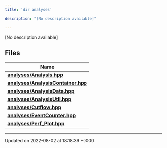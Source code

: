 ```yaml
---
title: 'dir analyses'

description: "[No description available]"

---
```







[No description available]

## Files

| Name           |
| -------------- |
| **[analyses/Analysis.hpp](/documentation/code/gambit_sphinx/files/analysis_8hpp/#file-analysis.hpp)**  |
| **[analyses/AnalysisContainer.hpp](/documentation/code/gambit_sphinx/files/analysiscontainer_8hpp/#file-analysiscontainer.hpp)**  |
| **[analyses/AnalysisData.hpp](/documentation/code/gambit_sphinx/files/analysisdata_8hpp/#file-analysisdata.hpp)**  |
| **[analyses/AnalysisUtil.hpp](/documentation/code/gambit_sphinx/files/analysisutil_8hpp/#file-analysisutil.hpp)**  |
| **[analyses/Cutflow.hpp](/documentation/code/gambit_sphinx/files/cutflow_8hpp/#file-cutflow.hpp)**  |
| **[analyses/EventCounter.hpp](/documentation/code/gambit_sphinx/files/eventcounter_8hpp/#file-eventcounter.hpp)**  |
| **[analyses/Perf_Plot.hpp](/documentation/code/gambit_sphinx/files/perf__plot_8hpp/#file-perf-plot.hpp)**  |






-------------------------------

Updated on 2022-08-02 at 18:18:39 +0000
